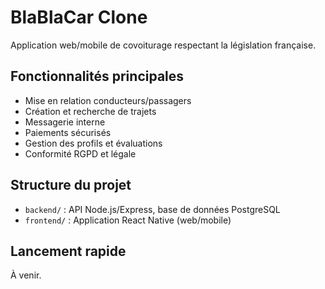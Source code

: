 # BlaBlaCar Clone

Application web/mobile de covoiturage respectant la législation française.

## Fonctionnalités principales
- Mise en relation conducteurs/passagers
- Création et recherche de trajets
- Messagerie interne
- Paiements sécurisés
- Gestion des profils et évaluations
- Conformité RGPD et légale

## Structure du projet
- `backend/` : API Node.js/Express, base de données PostgreSQL
- `frontend/` : Application React Native (web/mobile)

## Lancement rapide
À venir. 